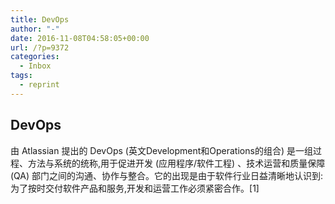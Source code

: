 ```yaml
---
title: DevOps
author: "-"
date: 2016-11-08T04:58:05+00:00
url: /?p=9372
categories:
  - Inbox
tags:
  - reprint
---
```

## DevOps
由 Atlassian 提出的 DevOps (英文Development和Operations的组合) 是一组过程、方法与系统的统称,用于促进开发 (应用程序/软件工程) 、技术运营和质量保障 (QA) 部门之间的沟通、协作与整合。它的出现是由于软件行业日益清晰地认识到: 为了按时交付软件产品和服务,开发和运营工作必须紧密合作。[1]